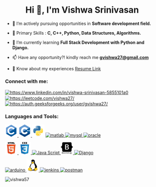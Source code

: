 <h1 align="center">Hi 👋, I'm Vishwa Srinivasan</h1>


- 🔭 I’m actively pursuing opportunities in **Software development field.**

- 💬 Primary Skills :  **C, C++, Python, Data Structures, Algorithms.**

- 🌱 I’m currently learning **Full Stack Development with Python and Django.**

- 📫 Have any opportunity?! kindly reach me **gvishwa27@gmail.com**

- 📄 Know about my experiences [Resume Link](https://drive.google.com/file/d/17WoJq_s-WxrU9K0rYZyGoIdgWECaH1_8/view?usp=drivesdk)

<h3 align="left">Connect with me:</h3>
<p align="left">
<a href="https://www.linkedin.com/in/vishwa-srinivasan-5855101a0" target="blank"><img align="center" src="https://raw.githubusercontent.com/rahuldkjain/github-profile-readme-generator/master/src/images/icons/Social/linked-in-alt.svg" alt="https://www.linkedin.com/in/vishwa-srinivasan-5855101a0" height="30" width="40" /></a>
<a href="https://leetcode.com/vishwa27/" target="blank"><img align="center" src="https://raw.githubusercontent.com/rahuldkjain/github-profile-readme-generator/master/src/images/icons/Social/leet-code.svg" alt="https://leetcode.com/vishwa27/" height="30" width="40" /></a>
<a href="https://auth.geeksforgeeks.org/user/gvishwa27/" target="blank"><img align="center" src="https://raw.githubusercontent.com/rahuldkjain/github-profile-readme-generator/master/src/images/icons/Social/geeks-for-geeks.svg" alt="https://auth.geeksforgeeks.org/user/gvishwa27/" height="30" width="40" /></a>
</p>


<h3 align="left">Languages and Tools:</h3>
<p align="left">
<a href="https://www.cprogramming.com/" target="_blank" rel="noreferrer"> <img src="https://raw.githubusercontent.com/devicons/devicon/master/icons/c/c-original.svg" alt="c" width="40" height="40"/> </a>
<a href="https://www.w3schools.com/cpp/" target="_blank" rel="noreferrer"> <img src="https://raw.githubusercontent.com/devicons/devicon/master/icons/cplusplus/cplusplus-original.svg" alt="cplusplus" width="40" height="40"/> </a>
<a href="https://www.python.org" target="_blank" rel="noreferrer"> <img src="https://raw.githubusercontent.com/devicons/devicon/master/icons/python/python-original.svg" alt="python" width="40" height="40"/></a>
<a href="https://www.mathworks.com/" target="_blank" rel="noreferrer"> <img src="https://upload.wikimedia.org/wikipedia/commons/2/21/Matlab_Logo.png" alt="matlab" width="40" height="40"/> </a>
 <a href="https://www.mysql.com/" target="_blank" rel="noreferrer"> <img src="https://www.openxcell.com/wp-content/uploads/2021/11/Group-56817.png" alt="mysql" width="40" height="40"/> </a> 
 <a href="https://www.oracle.com/" target="_blank" rel="noreferrer"> <img src="https://codershire.com/wp-content/uploads/2019/01/ORAC1.png" alt="oracle" width="40" height="40"/> </a>
</p>

 <p align="left">
  <a href="https://www.w3.org/html/" target="_blank" rel="noreferrer"> <img src="https://raw.githubusercontent.com/devicons/devicon/master/icons/html5/html5-original-wordmark.svg" alt="html5" width="40" height="40"/> </a>
<a href="https://www.w3schools.com/css/" target="_blank" rel="noreferrer"> <img src="https://raw.githubusercontent.com/devicons/devicon/master/icons/css3/css3-original-wordmark.svg" alt="css3" width="40" height="40"/> </a>
  <a href="https://www.javascript.com/" target="_blank" rel="noreferrer"> <img src="https://upload.wikimedia.org/wikipedia/commons/thumb/b/ba/Javascript_badge.svg/219px-Javascript_badge.svg.png?20160504163251" alt="Java Script" width="40" height="40"/> </a> 
  <a href="https://getbootstrap.com" target="_blank" rel="noreferrer"> <img src="https://raw.githubusercontent.com/devicons/devicon/master/icons/bootstrap/bootstrap-plain-wordmark.svg" alt="bootstrap" width="40" height="40"/> </a> 
  <a href="https://www.djangoproject.com/" target="_blank" rel="noreferrer"> <img src="https://youteam.io/blog/wp-content/uploads/2022/06/django-icon-0.png" alt="Django" width="40" height="40"/> </a> 
 </p>
 

 <p align="left"> 
 <a href="https://www.arduino.cc/" target="_blank" rel="noreferrer"> <img src="https://cdn.worldvectorlogo.com/logos/arduino-1.svg" alt="arduino" width="40" height="40"/> </a>
 <a href="https://www.linux.org/" target="_blank" rel="noreferrer"> <img src="https://raw.githubusercontent.com/devicons/devicon/master/icons/linux/linux-original.svg" alt="linux" width="40" height="40"/> </a> 
 <a href="https://www.jenkins.io" target="_blank" rel="noreferrer">  <img src="https://www.vectorlogo.zone/logos/jenkins/jenkins-icon.svg" alt="jenkins" width="40" height="40"/> </a> 
 <a href="https://postman.com" target="_blank" rel="noreferrer"> <img src="https://www.vectorlogo.zone/logos/getpostman/getpostman-icon.svg" alt="postman" width="40" height="40"/> </a> 
 </p>




<p><img align="left" src="https://github-readme-stats.vercel.app/api/top-langs?username=vishwa57&show_icons=true&locale=en&layout=compact" alt="vishwa57" /></p>

